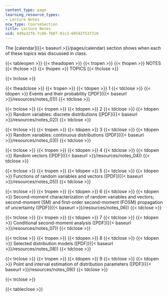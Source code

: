 ```yaml
---
content_type: page
learning_resource_types:
- Lecture Notes
ocw_type: CourseSection
title: Lecture Notes
uid: 4d9a32f6-7c88-7687-01c3-60592f53f310
---
```


The [calendar]({{< baseurl >}}/pages/calendar) section shows when each of these topics was discussed in class.

{{< tableopen >}}
{{< theadopen >}}
{{< tropen >}}
{{< thopen >}}
NOTES
{{< thclose >}}
{{< thopen >}}
TOPICS
{{< thclose >}}

{{< trclose >}}

{{< theadclose >}}
{{< tropen >}}
{{< tdopen >}}
1
{{< tdclose >}}
{{< tdopen >}}
Events and their probability ([PDF]({{< baseurl >}}/resources/notes_01))
{{< tdclose >}}

{{< trclose >}}
{{< tropen >}}
{{< tdopen >}}
2
{{< tdclose >}}
{{< tdopen >}}
Random variables: discrete distributions ([PDF]({{< baseurl >}}/resources/notes_02))
{{< tdclose >}}

{{< trclose >}}
{{< tropen >}}
{{< tdopen >}}
3
{{< tdclose >}}
{{< tdopen >}}
Random variables: continuous distributions ([PDF]({{< baseurl >}}/resources/notes_03))
{{< tdclose >}}

{{< trclose >}}
{{< tropen >}}
{{< tdopen >}}
4
{{< tdclose >}}
{{< tdopen >}}
Random vectors ([PDF]({{< baseurl >}}/resources/notes_04))
{{< tdclose >}}

{{< trclose >}}
{{< tropen >}}
{{< tdopen >}}
5
{{< tdclose >}}
{{< tdopen >}}
Functions of random variables and vectors ([PDF]({{< baseurl >}}/resources/notes_05))
{{< tdclose >}}

{{< trclose >}}
{{< tropen >}}
{{< tdopen >}}
6
{{< tdclose >}}
{{< tdopen >}}
Second-moment characterization of random variables and vectors; second-moment (SM) and first-order second-moment (FOSM) propagation of uncertainty ([PDF]({{< baseurl >}}/resources/notes_06))
{{< tdclose >}}

{{< trclose >}}
{{< tropen >}}
{{< tdopen >}}
7
{{< tdclose >}}
{{< tdopen >}}
Conditional second-moment analysis ([PDF]({{< baseurl >}}/resources/notes_07))
{{< tdclose >}}

{{< trclose >}}
{{< tropen >}}
{{< tdopen >}}
8
{{< tdclose >}}
{{< tdopen >}}
Selected distribution models ([PDF]({{< baseurl >}}/resources/notes_08))
{{< tdclose >}}

{{< trclose >}}
{{< tropen >}}
{{< tdopen >}}
9
{{< tdclose >}}
{{< tdopen >}}
Point and interval estimation of distribution parameters ([PDF]({{< baseurl >}}/resources/notes_09))
{{< tdclose >}}

{{< trclose >}}

{{< tableclose >}}